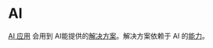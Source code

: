 # AI
[AI 应用](app/readme.md) 会用到 AI能提供的[解决方案](./solution/readme.md)。解决方案依赖于 AI 的[能力](./skill/readme.md)。